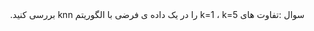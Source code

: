 <div dir="rtl">
سوال :تفاوت های k=1 ، k=5 را در یک داده ی فرضی با الگوریتم knn بررسی کنید. 
<br/>  
